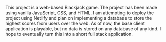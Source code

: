 This project is a web-based Blackjack game. The project has been made using vanilla JavaScript, CSS, and HTML. I am attempting to deploy the project using Netlify and 
plan on implementing a database to store the highest scores from users over the web. As of now, the base client application is playable, but no data is stored on any database of any kind.
I hope to eventually turn this into a short full stack application.
